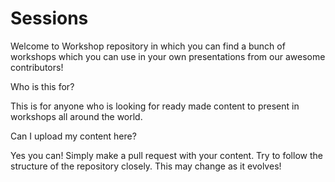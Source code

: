 # Sessions
Welcome to Workshop repository in which you can find a bunch of workshops which you can use in your own presentations from our awesome contributors!

Who is this for?

This is for anyone who is looking for ready made content to present in workshops all around the world.


Can I upload my content here?

Yes you can! Simply make a pull request with your content. Try to follow the structure of the repository closely. This may change as it evolves!

